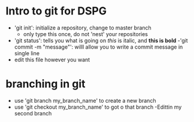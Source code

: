 # Intro to git for DSPG
- 'git init': initialize a repository, change to master branch
    - only type this once, do not 'nest' your repositories
- 'git status': tells you what is going on
*this* is italic, and **this is bold**
    -'git commit -m "message"': willl allow you to write
       a commit message in single line
- edit this file however you want
# branching in git
- use 'git branch my_branch_name' to create a new branch
- use 'git checkout my_branch_name' to got o that branch
-Edittin my second branch

